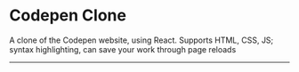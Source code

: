 # Codepen Clone

A clone of the Codepen website, using React. Supports HTML, CSS, JS; syntax highlighting, can save your work through page reloads

---
